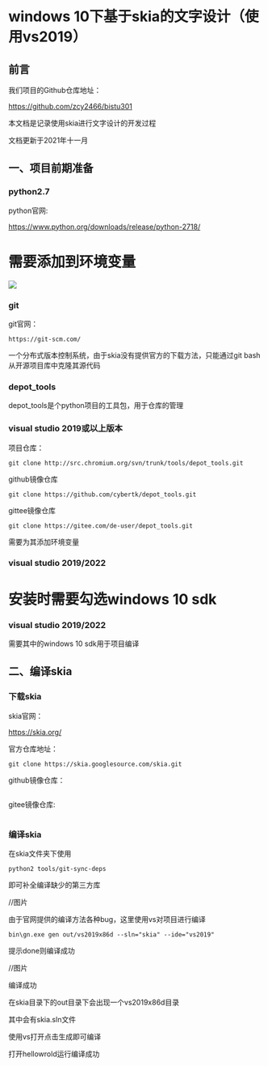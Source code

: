 



# windows 10下基于skia的文字设计（使用vs2019）



## 前言

我们项目的Github仓库地址：

https://github.com/zcy2466/bistu301

本文档是记录使用skia进行文字设计的开发过程

文档更新于2021年十一月

## 一、项目前期准备

### python2.7


python官网:

https://www.python.org/downloads/release/python-2718/ 

需要添加到环境变量
=======
[python官网：]: https://www.python.org/downloads/release/python-2718/
![](https://github.com/zcy2466/bistu301/blob/main/image/python.jpg)

### git

git官网：

```
https://git-scm.com/
```

一个分布式版本控制系统，由于skia没有提供官方的下载方法，只能通过git bash从开源项目库中克隆其源代码

### depot_tools

depot_tools是个python项目的工具包，用于仓库的管理

### visual studio 2019或以上版本
项目仓库：
```
git clone http://src.chromium.org/svn/trunk/tools/depot_tools.git
```

github镜像仓库

```
git clone https://github.com/cybertk/depot_tools.git
```

gittee镜像仓库

```
git clone https://gitee.com/de-user/depot_tools.git
```

需要为其添加环境变量

### visual studio 2019/2022
安装时需要勾选windows 10 sdk
=======
### visual studio 2019/2022

需要其中的windows 10 sdk用于项目编译

## 二、编译skia

### 下载skia

skia官网：

https://skia.org/

官方仓库地址：

```
git clone https://skia.googlesource.com/skia.git
```

github镜像仓库：

```

```

gitee镜像仓库:

```

```

### 编译skia

在skia文件夹下使用

```
python2 tools/git-sync-deps
```

即可补全编译缺少的第三方库

//图片

由于官网提供的编译方法各种bug，这里使用vs对项目进行编译

```
bin\gn.exe gen out/vs2019x86d --sln="skia" --ide="vs2019"
```

提示done则编译成功

//图片

编译成功

在skia目录下的out目录下会出现一个vs2019x86d目录

其中会有skia.sln文件

使用vs打开点击生成即可编译

打开hellowrold运行编译成功

